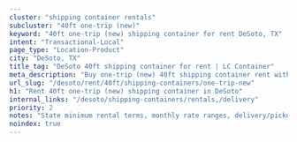 ```yaml
---
cluster: "shipping container rentals"
subcluster: "40ft one-trip (new)"
keyword: "40ft one-trip (new) shipping container for rent DeSoto, TX"
intent: "Transactional-Local"
page_type: "Location-Product"
city: "DeSoto, TX"
title_tag: "DeSoto 40ft shipping container for rent | LC Container"
meta_description: "Buy one-trip (new) 40ft shipping container rent with local delivery in DeSoto, TX. LC Container — local Since 2003. Request a fast quote today."
url_slug: "/desoto/rent/40ft/shipping-containers/one-trip-new"
h1: "Rent 40ft one-trip (new) shipping container in DeSoto"
internal_links: "/desoto/shipping-containers/rentals,/delivery"
priority: 2
notes: "State minimum rental terms, monthly rate ranges, delivery/pickup fees, service area."
noindex: true
---
```


<!-- TODO: Add unique city/inventory copy, images, and internal links here. -->
